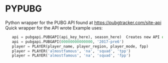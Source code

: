# PYPUBG
Python wrapper for the PUBG API found at https://pubgtracker.com/site-api
Quick wrapper for the API wrote
Example uses:
```python
   api = pubgapi.PUBGAPI(api_key_here), season_here)  Creates new API object using strings with API key and the pubg season you want to gather stats for
   api = pubgapi.PUBGAPI(00000000000000, '2017-pre6') 
   player = PLAYER(player_name, player_region, player_mode, fpp)
   player = PLAYER('almostfamous', 'na', 'squad', 'tpp')
   player = PLAYER('almostfamous', 'na', 'squad', 'fpp')
   ```
